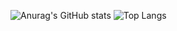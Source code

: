 ![Anurag's GitHub stats](https://github-readme-stats.vercel.app/api?username=XieBrok&show_icons=true&theme=radical)
![Top Langs](https://github-readme-stats.vercel.app/api/top-langs/?username=XieBrok)
<!---
XieBrok/XieBrok is a ✨ special ✨ repository because its `README.md` (this file) appears on your GitHub profile.
You can click the Preview link to take a look at your changes.
--->
